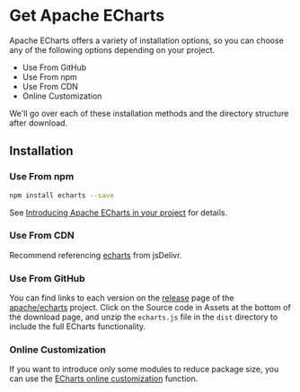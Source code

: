 # Get Apache ECharts

Apache ECharts offers a variety of installation options, so you can choose any of the following options depending on your project.

- Use From GitHub
- Use From npm
- Use From CDN
- Online Customization

We'll go over each of these installation methods and the directory structure after download.

## Installation

### Use From npm

```sh
npm install echarts --save
```

See [Introducing Apache ECharts in your project](${lang}/basics/import) for details.

### Use From CDN

Recommend referencing [echarts](https://www.jsdelivr.com/package/npm/echarts) from jsDelivr.

### Use From GitHub

You can find links to each version on the [release](https://github.com/apache/echarts/releases) page of the [apache/echarts](https://github.com/apache/echarts) project. Click on the Source code in Assets at the bottom of the download page, and unzip the `echarts.js` file in the `dist` directory to include the full ECharts functionality.

### Online Customization

If you want to introduce only some modules to reduce package size, you can use the [ECharts online customization](${mainSitePath}/builder.html) function.
